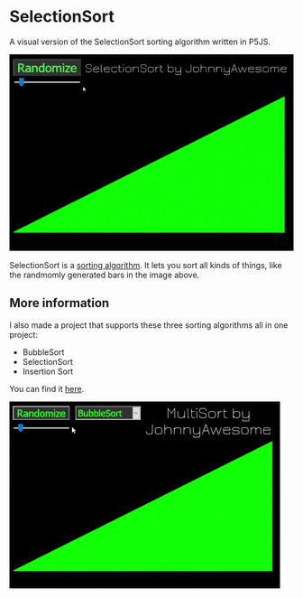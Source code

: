 # SelectionSort
A visual version of the SelectionSort sorting algorithm written in P5JS.

![SelectionSort](https://raw.githubusercontent.com/johnnyawesome/SelectionSort/master/SelectionSort/DemoImages/SelectionSort.gif)

SelectionSort is a  [sorting algorithm](https://en.wikipedia.org/wiki/Sorting_algorithm). It lets you sort all kinds of things, like the randmomly generated bars in the image above.

## More information

I also made a project that supports these three sorting algorithms all in one project:

- BubbleSort
- SelectionSort
- Insertion Sort

You can find it [here](https://github.com/johnnyawesome/MultiSort).

![MultiSort](https://raw.githubusercontent.com/johnnyawesome/MultiSort/master/MultiSort/DemoImages/MultiSort.gif)
